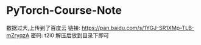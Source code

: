 # PyTorch-Course-Note

数据过大,上传到了百度云 链接: https://pan.baidu.com/s/1YGJ-SR1XMp-TLB-mZryqzA  密码: t2i0 解压后放到目录下即可